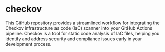 # checkov
This GitHub repository provides a streamlined workflow for integrating the Checkov infrastructure as code (IaC) scanner into your GitHub Actions pipeline. Checkov is a tool for static code analysis of IaC files, helping you identify and address security and compliance issues early in your development process.
